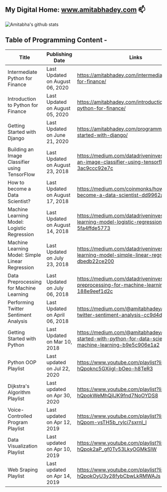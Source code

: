 ## My Digital Home: www.amitabhadey.com 📫 
![Amitabha's github stats](https://github-readme-stats.vercel.app/api?username=amitabhadey&show_icons=true&theme=dark)

## Table of Programming Content -
| Title | Publishing Date | Links |
| --- | --- | --- |
| Intermediate Python for Finance | Last Updated on August 06, 2020 | https://amitabhadey.com/intermediate-python-for-finance/ |
| Introduction to Python for Finance | Last Updated on August 05, 2020 | https://amitabhadey.com/introduction-to-python-for-finance/ |
| Getting Started with Django | Last Updated on June 21, 2020 | https://amitabhadey.com/programming/getting-started-with-django/ |
| Building an Image Classifier using TensorFlow | Last Updated on August 23, 2018 | https://medium.com/datadriveninvestor/building-an-image-classifier-using-tensorflow-3ac9ccc92e7c |
| How to become a Data Scientist? | Last Updated on August 17, 2018 | https://medium.com/coinmonks/how-to-become-a-data-scientist-dd9962a12a77 |
| Machine Learning Model: Logistic Regression | Last Updated on August 14, 2018 | https://medium.com/datadriveninvestor/machine-learning-model-logistic-regression-5fa4ffde5773 |
| Machine Learning Model: Simple Linear Regression | Last Updated on July 23, 2018 | https://medium.com/datadriveninvestor/machine-learning-model-simple-linear-regression-dbedb22ce200 |
| Data Preprocessing for Machine Learning | Last Updated on July 06, 2018 | https://medium.com/datadriveninvestor/data-preprocessing-for-machine-learning-188e9eef1d2c |
| Performing Twitter Sentiment Analysis | Last Updated on April 06, 2018 | https://medium.com/@amitabhadey/performing-twitter-sentiment-analysis-cc9d4d62ab14 |
| Getting Started with Python | Last Updated on Mar 10, 2018 | https://medium.com/@amitabhadey/getting-started-with-python-for-data-science-machine-learning-b9e5c906e1a2 |
| Python OOP Playlist | Last updated on Jul 22, 2020 | https://www.youtube.com/playlist?list=PLv5h69-hQpoknc5GXiigI-bOeo-h8TeR3 |
| Dijkstra's Algorithm Playlist | Last updated on Apr 30, 2020 | https://www.youtube.com/playlist?list=PLv5h69-hQpokWeMhQjIJK9fnd7NoOYDS8 |
| Voice-Controlled Program Playlist | Last updated on Apr 12, 2019 | https://www.youtube.com/playlist?list=PLv5h69-hQpom-vsTH5b_rylci7sxrnI_I |
| Data Visualization Playlist | Last updated on Apr 10, 2019 | https://www.youtube.com/playlist?list=PLv5h69-hQpok2aP_gf0Tv53LkyOGMkSlW |
| Web Sraping Playlist | Last updated on Apr 14, 2019 | https://www.youtube.com/playlist?list=PLv5h69-hQpokOyU3y28fybCbwLkRMWAJs |
